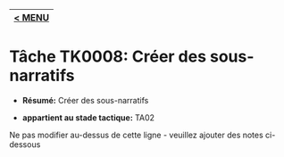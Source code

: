 |[< MENU](../README.md)|
|---|
# Tâche TK0008: Créer des sous-narratifs

* **Résumé:** Créer des sous-narratifs

* **appartient au stade tactique:** TA02

Ne pas modifier au-dessus de cette ligne - veuillez ajouter des notes ci-dessous